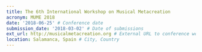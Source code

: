 ```yaml
---
title: The 6th International Workshop on Musical Metacreation
acronym: MUME 2018
date: '2018-06-25' # Conference date
submission_date: '2018-03-02' # Date of submissions
ext_url: http://musicalmetacreation.org # External URL to conference website
location: Salamanca, Spain # City, Country
---
```

